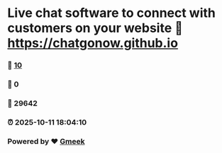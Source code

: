 # Live chat software to connect with customers on your website :link: https://chatgonow.github.io 
### :page_facing_up: [10](https://chatgonow.github.io/tag.html) 
### :speech_balloon: 0 
### :hibiscus: 29642 
### :alarm_clock: 2025-10-11 18:04:10 
### Powered by :heart: [Gmeek](https://github.com/Meekdai/Gmeek)
